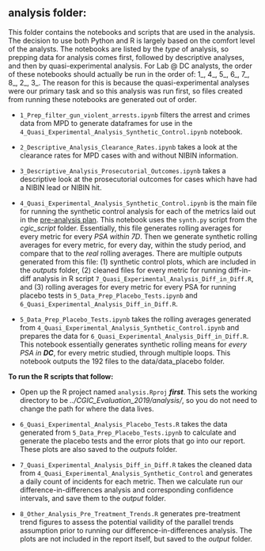 ## analysis folder:
This folder contains the notebooks and scripts that are used in the analysis. The decision to use both Python and R is largely based on the comfort level of the analysts. The notebooks are listed by the _type_ of analysis, so prepping data for analysis comes first, followed by descriptive analyses, and then by quasi-experimental analysis. For Lab @ DC analysts, the order of these notebooks should actually be run in the order of: 1_, 4_, 5_, 6_, 7_, 8_, 2_, 3_. The reason for this is because the quasi-experimental analyses were our primary task and so this analysis was run first, so files created from running these notebooks are generated out of order. 


- `1_Prep_filter_gun_violent_arrests.ipynb` filters the arrest and crimes data from MPD to generate dataframes for use in the `4_Quasi_Experimental_Analysis_Synthetic_Control.ipynb` notebook.

- `2_Descriptive_Analysis_Clearance_Rates.ipynb` takes a look at the clearance rates for MPD cases with and without NIBIN information. 

- `3_Descriptive_Analysis_Prosecutorial_Outcomes.ipynb` takes a descriptive look at the prosecutorial outcomes for cases which have had a NIBIN lead or NIBIN hit. 

- `4_Quasi_Experimental_Analysis_Synthetic_Control.ipynb` is the main file for running the synthetic control analysis for each of the metrics laid out in the [pre-analysis plan](https://osf.io/q8r5m/). This notebook uses the `synth.py` script from the *cgic_script* folder. Essentially, this file generates rolling averages for every metric for every _PSA within 7D_. Then we generate synthetic rolling averages for every metric, for every day, within the study period, and compare that to the _real_ rolling averages. There are multiple outputs generated from this file: 
    (1) synthetic control plots, which are included in the _outputs_ folder, 
    (2) cleaned files for every metric for running diff-in-diff analysis in R script `7_Quasi_Experimental_Analysis_Diff_in_Diff.R`, and 
    (3) rolling averages for every metric for every PSA for running placebo tests in `5_Data_Prep_Placebo_Tests.ipynb` and `6_Quasi_Experimental_Analysis_Diff_in_Diff.R`. 

- `5_Data_Prep_Placebo_Tests.ipynb` takes the rolling averages generated from `4_Quasi_Experimental_Analysis_Synthetic_Control.ipynb` and prepares the data for `6_Quasi_Experimental_Analysis_Diff_in_Diff.R`. This notebook essentially generates synthetic rolling means for _every PSA in_ _**DC**_, for every metric studied, through multiple loops. This notebook outputs the 192 files to the data/data_placebo folder.

**To run the R scripts that follow:** 

- Open up the R project named `analysis.Rproj` _**first**_. This sets the working directory to be _../CGIC_Evaluation_2019/analysis/_, so you do not need to change the path for where the data lives. 

- `6_Quasi_Experimental_Analysis_Placebo_Tests.R` takes the data generated from `5_Data_Prep_Placebo_Tests.ipynb` to calculate and generate the placebo tests and the error plots that go into our report. These plots are also saved to the _outputs_ folder. 

- `7_Quasi_Experimental_Analysis_Diff_in_Diff.R` takes the cleaned data from `4_Quasi_Experimental_Analysis_Synthetic_Control` and generates a daily count of incidents for each metric. Then we calculate run our difference-in-differences analysis and corresponding confidence intervals, and save them to the _output_ folder. 

- `8_Other_Analysis_Pre_Treatment_Trends.R` generates pre-treatment trend figures to assess the potential vailidity of the parallel trends assumption prior to running our difference-in-differences analysis. The plots are not included in the report itself, but saved to the _output_ folder. 